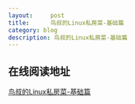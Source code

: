 ```yaml
---
layout:     post
title:      鸟叔的Linux私房菜-基础篇
category: blog
description: 鸟叔的Linux私房菜-基础篇
---
```


## 在线阅读地址
[鸟叔的Linux私房菜-基础篇](https://pdf-java.oss-cn-beijing.aliyuncs.com/%E9%B8%9F%E5%93%A5%E7%9A%84%E7%A7%81%E6%88%BF%E8%8F%9C%E5%9F%BA%E7%A1%80%E7%AF%87.pdf "鸟叔的Linux私房菜-基础篇")